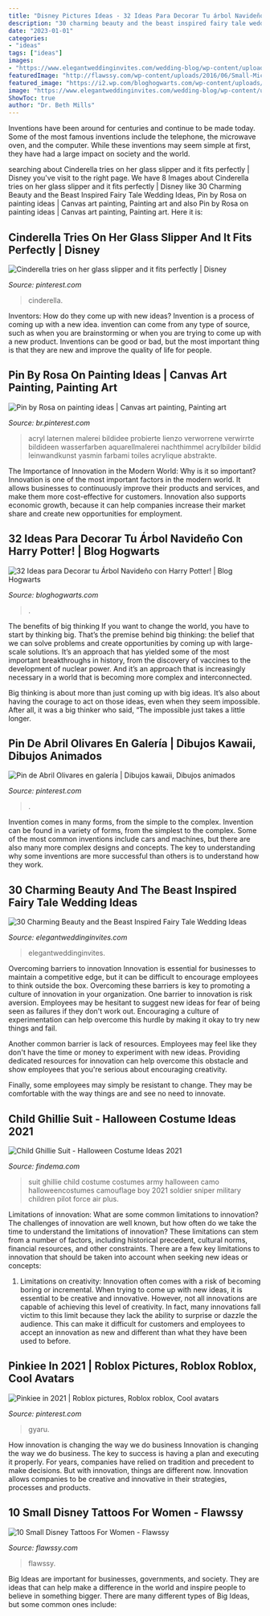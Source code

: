 ```yaml
---
title: "Disney Pictures Ideas - 32 Ideas Para Decorar Tu árbol Navideño Con Harry Potter!"
description: "30 charming beauty and the beast inspired fairy tale wedding ideas"
date: "2023-01-01"
categories:
- "ideas"
tags: ["ideas"]
images:
- "https://www.elegantweddinginvites.com/wedding-blog/wp-content/uploads/2017/06/beauty-and-the-beast-disney-wedding-cakes.jpg"
featuredImage: "http://flawssy.com/wp-content/uploads/2016/06/Small-Mickey-Mouse-Tattoo.jpg"
featured_image: "https://i2.wp.com/bloghogwarts.com/wp-content/uploads/2014/12/Harry-Potter-BlogHogwarts-Navidad-Arbol-Ornamento-12.jpg"
image: "https://www.elegantweddinginvites.com/wedding-blog/wp-content/uploads/2017/06/beauty-and-the-beast-disney-wedding-cakes.jpg"
ShowToc: true
author: "Dr. Beth Mills"
---
```



Inventions have been around for centuries and continue to be made today. Some of the most famous inventions include the telephone, the microwave oven, and the computer. While these inventions may seem simple at first, they have had a large impact on society and the world.

	

		
searching about Cinderella tries on her glass slipper and it fits perfectly | Disney you've visit to the right page. We have 8 Images about Cinderella tries on her glass slipper and it fits perfectly | Disney like 30 Charming Beauty and the Beast Inspired Fairy Tale Wedding Ideas, Pin by Rosa on painting ideas | Canvas art painting, Painting art and also Pin by Rosa on painting ideas | Canvas art painting, Painting art. Here it is:
		
    
## Cinderella Tries On Her Glass Slipper And It Fits Perfectly | Disney

<img loading=lazy src="https://i.pinimg.com/736x/f4/06/99/f40699bff0f15bc599edb911fc353a00--slipper-cinderella.jpg" onerror="this.onerror=null;this.src='https://tse4.mm.bing.net/th?id=OIP.fNuXPqZd8c41at9TNDaR7gHaJ4&amp;pid=15.1';" alt="Cinderella tries on her glass slipper and it fits perfectly | Disney">

_Source: pinterest.com_

>cinderella. 

	

Inventors: How do they come up with new ideas?
Invention is a process of coming up with a new idea. invention can come from any type of source, such as when you are brainstorming or when you are trying to come up with a new product. Inventions can be good or bad, but the most important thing is that they are new and improve the quality of life for people.

    
## Pin By Rosa On Painting Ideas | Canvas Art Painting, Painting Art

<img loading=lazy src="https://i.pinimg.com/736x/0d/73/3f/0d733ffb2bf86fb5a2b6c4a47ac70fcc.jpg" onerror="this.onerror=null;this.src='https://tse2.mm.bing.net/th?id=OIP.tu7zba6vC6br5kM0kt6kUAAAAA&amp;pid=15.1';" alt="Pin by Rosa on painting ideas | Canvas art painting, Painting art">

_Source: br.pinterest.com_

>acryl laternen malerei bildidee probierte lienzo verworrene verwirrte bildideen wasserfarben aquarellmalerei nachthimmel acrylbilder bildid leinwandkunst yasmin farbami toiles acrylique abstrakte. 

	

The Importance of Innovation in the Modern World: Why is it so important?
Innovation is one of the most important factors in the modern world. It allows businesses to continuously improve their products and services, and make them more cost-effective for customers. Innovation also supports economic growth, because it can help companies increase their market share and create new opportunities for employment.

    
## 32 Ideas Para Decorar Tu Árbol Navideño Con Harry Potter! | Blog Hogwarts

<img loading=lazy src="https://i2.wp.com/bloghogwarts.com/wp-content/uploads/2014/12/Harry-Potter-BlogHogwarts-Navidad-Arbol-Ornamento-12.jpg" onerror="this.onerror=null;this.src='https://tse4.mm.bing.net/th?id=OIP.xeT2NWszXHofcDPxGHHaTgHaLG&amp;pid=15.1';" alt="32 Ideas para Decorar tu Árbol Navideño con Harry Potter! | Blog Hogwarts">

_Source: bloghogwarts.com_

>. 

	

The benefits of big thinking
If you want to change the world, you have to start by thinking big. That’s the premise behind big thinking: the belief that we can solve problems and create opportunities by coming up with large-scale solutions.
It’s an approach that has yielded some of the most important breakthroughs in history, from the discovery of vaccines to the development of nuclear power. And it’s an approach that is increasingly necessary in a world that is becoming more complex and interconnected.

Big thinking is about more than just coming up with big ideas. It’s also about having the courage to act on those ideas, even when they seem impossible. After all, it was a big thinker who said, “The impossible just takes a little longer.

    
## Pin De Abril Olivares En Galería | Dibujos Kawaii, Dibujos Animados

<img loading=lazy src="https://i.pinimg.com/736x/6b/d2/d0/6bd2d016cf374d702f1da7734aa545d7.jpg" onerror="this.onerror=null;this.src='https://tse2.mm.bing.net/th?id=OIP.tPwnynruWuMpDbyRoMQCdgHaKy&amp;pid=15.1';" alt="Pin de Abril Olivares en galería | Dibujos kawaii, Dibujos animados">

_Source: pinterest.com_

>. 

	

Invention comes in many forms, from the simple to the complex.
Invention can be found in a variety of forms, from the simplest to the complex. Some of the most common inventions include cars and machines, but there are also many more complex designs and concepts. The key to understanding why some inventions are more successful than others is to understand how they work.

    
## 30 Charming Beauty And The Beast Inspired Fairy Tale Wedding Ideas

<img loading=lazy src="https://www.elegantweddinginvites.com/wedding-blog/wp-content/uploads/2017/06/beauty-and-the-beast-disney-wedding-cakes.jpg" onerror="this.onerror=null;this.src='https://tse2.mm.bing.net/th?id=OIP.ZsyOp5Ftiohzdrym4u3ziAHaJ5&amp;pid=15.1';" alt="30 Charming Beauty and the Beast Inspired Fairy Tale Wedding Ideas">

_Source: elegantweddinginvites.com_

>elegantweddinginvites. 

	

Overcoming barriers to innovation
Innovation is essential for businesses to maintain a competitive edge, but it can be difficult to encourage employees to think outside the box. Overcoming these barriers is key to promoting a culture of innovation in your organization.
One barrier to innovation is risk aversion. Employees may be hesitant to suggest new ideas for fear of being seen as failures if they don't work out. Encouraging a culture of experimentation can help overcome this hurdle by making it okay to try new things and fail.

Another common barrier is lack of resources. Employees may feel like they don't have the time or money to experiment with new ideas. Providing dedicated resources for innovation can help overcome this obstacle and show employees that you're serious about encouraging creativity.

Finally, some employees may simply be resistant to change. They may be comfortable with the way things are and see no need to innovate.

    
## Child Ghillie Suit - Halloween Costume Ideas 2021

<img loading=lazy src="https://findema.com/wp-content/uploads/2014/10/halloween_201410438.jpg" onerror="this.onerror=null;this.src='https://tse3.mm.bing.net/th?id=OIP.mOY9ZIxTyT7GTJfjlZJaDAHaKl&amp;pid=15.1';" alt="Child Ghillie Suit - Halloween Costume Ideas 2021">

_Source: findema.com_

>suit ghillie child costume costumes army halloween camo halloweencostumes camouflage boy 2021 soldier sniper military children pilot force air plus. 

	

Limitations of innovation: What are some common limitations to innovation?
The challenges of innovation are well known, but how often do we take the time to understand the limitations of innovation? These limitations can stem from a number of factors, including historical precedent, cultural norms, financial resources, and other constraints.
There are a few key limitations to innovation that should be taken into account when seeking new ideas or concepts:

1. Limitations on creativity: Innovation often comes with a risk of becoming boring or incremental. When trying to come up with new ideas, it is essential to be creative and innovative. However, not all innovations are capable of achieving this level of creativity. In fact, many innovations fall victim to this limit because they lack the ability to surprise or dazzle the audience. This can make it difficult for customers and employees to accept an innovation as new and different than what they have been used to before.


    
## Pinkiee In 2021 | Roblox Pictures, Roblox Roblox, Cool Avatars

<img loading=lazy src="https://i.pinimg.com/736x/2e/c0/47/2ec0474d9aa6208adb1d6186ddbca227.jpg" onerror="this.onerror=null;this.src='https://tse2.mm.bing.net/th?id=OIP.aEurISryJgBIZBmFqjs66wHaOc&amp;pid=15.1';" alt="Pinkiee in 2021 | Roblox pictures, Roblox roblox, Cool avatars">

_Source: pinterest.com_

>gyaru. 

	

How innovation is changing the way we do business
Innovation is changing the way we do business. The key to success is having a plan and executing it properly. For years, companies have relied on tradition and precedent to make decisions. But with innovation, things are different now. Innovation allows companies to be creative and innovative in their strategies, processes and products.

    
## 10 Small Disney Tattoos For Women - Flawssy

<img loading=lazy src="http://flawssy.com/wp-content/uploads/2016/06/Small-Mickey-Mouse-Tattoo.jpg" onerror="this.onerror=null;this.src='https://tse1.mm.bing.net/th?id=OIP.fXSIR-4IzVItLnUrEB6JZgHaJ4&amp;pid=15.1';" alt="10 Small Disney Tattoos For Women - Flawssy">

_Source: flawssy.com_

>flawssy. 

	

Big Ideas are important for businesses, governments, and society. They are ideas that can help make a difference in the world and inspire people to believe in something bigger. There are many different types of Big Ideas, but some common ones include: 

